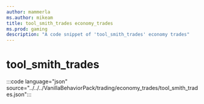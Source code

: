 ```yaml
---
author: mammerla
ms.author: mikeam
title: tool_smith_trades economy_trades
ms.prod: gaming
description: "A code snippet of 'tool_smith_trades' economy trades"
---
```


# tool_smith_trades

:::code language="json" source="../../../VanillaBehaviorPack/trading/economy_trades/tool_smith_trades.json":::
